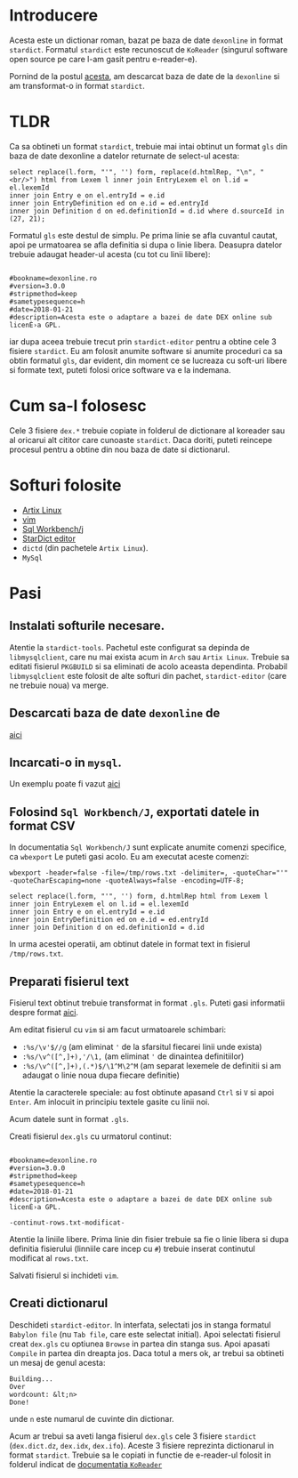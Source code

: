Introducere
========================================

Acesta este un dictionar roman, bazat pe baza de date `dexonline` in format
`stardict`. Formatul `stardict` este recunoscut de `KoReader` (singurul
software open source pe care l-am gasit pentru e-reader-e).

Pornind de la postul
[acesta](http://filosofie.unibuc.ro/~solcan/wt/orto/stardex.html), am
descarcat baza de date de la `dexonline` si am transformat-o in format
`stardict`.

TLDR
========================================

Ca sa obtineti un format `stardict`, trebuie mai intai obtinut un format `gls`
din baza de date dexonline a datelor returnate de select-ul acesta:

```
select replace(l.form, "'", '') form, replace(d.htmlRep, "\n", "<br/>") html from Lexem l inner join EntryLexem el on l.id = el.lexemId
inner join Entry e on el.entryId = e.id
inner join EntryDefinition ed on e.id = ed.entryId
inner join Definition d on ed.definitionId = d.id where d.sourceId in (27, 21);
```

Formatul `gls` este destul de simplu. Pe prima linie se afla cuvantul cautat,
apoi pe urmatoarea se afla definitia si dupa o linie libera. Deasupra datelor
trebuie adaugat header-ul acesta (cu tot cu linii libere): 

```

#bookname=dexonline.ro
#version=3.0.0
#stripmethod=keep
#sametypesequence=h
#date=2018-01-21
#description=Acesta este o adaptare a bazei de date DEX online sub licenÈ›a GPL.

```

iar dupa aceea trebuie trecut prin `stardict-editor` pentru a obtine cele 3
fisiere `stardict`. Eu am folosit anumite software si anumite proceduri ca sa
obtin formatul `gls`, dar evident, din moment ce se lucreaza cu soft-uri libere
si formate text, puteti folosi orice software va e la indemana.

Cum sa-l folosesc
========================================

Cele 3 fisiere `dex.*` trebuie copiate in folderul de dictionare al koreader sau
al oricarui alt cititor care cunoaste `stardict`. Daca doriti, puteti reincepe
procesul pentru a obtine din nou baza de date si dictionarul.

Softuri folosite
========================================

* [Artix Linux](https://artixlinux.org/)
* [vim](https://www.vim.org)
* [Sql Workbench/j](http://www.sql-workbench.net/)
* [StarDict editor](https://aur.archlinux.org/packages/stardict-tools/)
* `dictd` (din pachetele `Artix Linux`).
* `MySql`

Pasi
========================================

## Instalati softurile necesare.

Atentie la `stardict-tools`. Pachetul este configurat sa depinda de
`libmysqlclient`, care nu mai exista acum in `Arch` sau `Artix Linux`. Trebuie
sa editati fisierul `PKGBUILD` si sa eliminati de acolo aceasta dependinta.
Probabil `libmysqlclient` este folosit de alte softuri din pachet,
`stardict-editor` (care ne trebuie noua) va merge.

## Descarcati baza de date `dexonline` de
[aici](https://dexonline.ro/static/download/dex-database.sql.gz)

## Incarcati-o in `mysql`.

Un exemplu poate fi vazut
[aici](https://wiki.dexonline.ro/wiki/Instruc%C8%9Biuni_de_instalare)

## Folosind `Sql Workbench/J`, exportati datele in format CSV

In documentatia `Sql Workbench/J` sunt explicate anumite comenzi specifice, ca
`wbexport` Le puteti gasi acolo. Eu am executat aceste comenzi:

```
wbexport -header=false -file=/tmp/rows.txt -delimiter=, -quoteChar="'" -quoteCharEscaping=none -quoteAlways=false -encoding=UTF-8;

select replace(l.form, "'", '') form, d.htmlRep html from Lexem l inner join EntryLexem el on l.id = el.lexemId
inner join Entry e on el.entryId = e.id
inner join EntryDefinition ed on e.id = ed.entryId
inner join Definition d on ed.definitionId = d.id
```

In urma acestei operatii, am obtinut datele in format text in fisierul
`/tmp/rows.txt`.

## Preparati fisierul text

Fisierul text obtinut trebuie transformat in format `.gls`. Puteti gasi
informatii despre format [aici](https://fileinfo.com/extension/gls).

Am editat fisierul cu `vim` si am facut urmatoarele schimbari:

* `:%s/\v'$//g` (am eliminat `'` de la sfarsitul fiecarei linii unde exista)
* `:%s/\v^([^,]+),'/\1,` (am eliminat `'` de dinaintea definitiilor)
* `:%s/\v^([^,]+),(.*)$/\1^M\2^M` (am separat lexemele de definitii si am
adaugat o linie noua dupa fiecare definitie)

Atentie la caracterele speciale: au fost obtinute apasand `Ctrl` si `V` si
apoi `Enter`. Am inlocuit in principiu textele gasite cu linii noi.

Acum datele sunt in format `.gls`.

Creati fisierul `dex.gls` cu urmatorul continut:

```

#bookname=dexonline.ro
#version=3.0.0
#stripmethod=keep
#sametypesequence=h
#date=2018-01-21
#description=Acesta este o adaptare a bazei de date DEX online sub licenÈ›a GPL.

-continut-rows.txt-modificat-
```

Atentie la liniile libere. Prima linie din fisier trebuie sa fie o linie
libera si dupa definitia fisierului (linniile care incep cu `#`) trebuie
inserat continutul modificat al `rows.txt`.

Salvati fisierul si inchideti `vim`.

## Creati dictionarul

Deschideti `stardict-editor`. In interfata, selectati jos in stanga formatul
`Babylon file` (nu `Tab file`, care este selectat initial). Apoi selectati
fisierul creat `dex.gls` cu optiunea `Browse` in partea din stanga sus. Apoi
apasati `Compile` in partea din dreapta jos. Daca totul a mers ok, ar trebui
sa obtineti un mesaj de genul acesta:

```
Building...
Over
wordcount: &lt;n>
Done!
```

unde `n` este numarul de cuvinte din dictionar.

Acum ar trebui sa aveti langa fisierul `dex.gls` cele 3 fisiere `stardict`
(`dex.dict.dz`, `dex.idx`, `dex.ifo`). Aceste 3 fisiere reprezinta dictionarul
in format `stardict`. Trebuie sa le copiati in functie de e-reader-ul folosit
in folderul indicat de [documentatia
`KoReader`](https://github.com/koreader/koreader/wiki/Dictionary-support)

